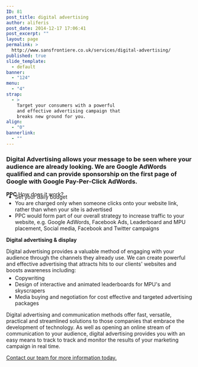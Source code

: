 ```yaml
---
ID: 81
post_title: digital advertising
author: aliferis
post_date: 2014-12-17 17:06:41
post_excerpt: ""
layout: page
permalink: >
  http://www.sansfrontiere.co.uk/services/digital-advertising/
published: true
slide_template:
  - default
banner:
  - "124"
menu:
  - "4"
strap:
  - >
    Target your consumers with a powerful
    and effective advertising campaign that
    breaks new ground for you.
align:
  - "0"
bannerlink:
  - ""
---
```

<h3>Digital Advertising allows your message to be seen where your audience are already looking. We are Google AdWords qualified and can provide sponsorship on the first page of Google with Google Pay-Per-Click AdWords.</h3>
<strong>PPC</strong>
How does it work?
<ul style="margin-top: -10px;">
	<li>Set your daily budget</li>
	<li>You are charged only when someone clicks onto your website link, rather than when your site is advertised</li>
	<li>PPC would form part of our overall strategy to increase traffic to your website, e.g. Google AdWords, Facebook Ads, Leaderboard and MPU placement, Social media, Facebook and Twitter campaigns</li>
</ul>

<strong>Digital advertising &amp; display</strong>

Digital advertising provides a valuable method of engaging with your audience through the channels they already use.
We can create powerful and effective advertising that attracts hits to our clients' websites and boosts awareness including:
<ul style="margin-top: -10px;">
	<li>Copywriting</li>
	<li>Design of interactive and animated leaderboards for MPU's and skyscrapers</li>
	<li>Media buying and negotiation for cost effective and targeted advertising packages</li>
</ul>
Digital advertising and communication methods offer fast, versatile, practical and streamlined solutions to those companies that embrace the development of technology. As well as opening an online stream of communication to your audience, digital advertising provides you with an easy means to track to track and monitor the results of your marketing campaign in real time.

<a href="http://www.sansfrontiere.co.uk/contact/" target="_blank">Contact our team for more information today.</a>